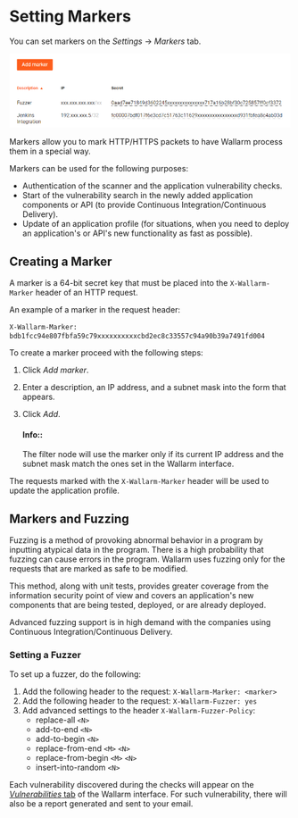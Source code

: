 [link-vulns]:               ../vulnerabilities/check-vuln.md

[img-markers-overview]:     ../../../../images/en/user-guides/cloud-ui/settings/markers.png

# Setting Markers

You can set markers on the *Settings* → *Markers* tab.

![Markers tab overview][img-markers-overview]

Markers allow you to mark HTTP/HTTPS packets to have Wallarm process them in a special way.

Markers can be used for the following purposes:
* Authentication of the scanner and the application vulnerability checks.
* Start of the vulnerability search in the newly added application components or API (to provide Continuous Integration/Continuous Delivery).
* Update of an application profile (for situations, when you need to deploy an application's or API's new functionality as fast as possible).

## Creating a Marker

A marker is a 64-bit secret key that must be placed into the `X-Wallarm-Marker` header of an HTTP request.

An example of a marker in the request header:

```
X-Wallarm-Marker: bdb1fcc94e807fbfa59c79xxxxxxxxxxcbd2ec8c33557c94a90b39a7491fd004
```
To create a marker proceed with the following steps:
1. Click *Add marker*.
2. Enter a description, an IP address, and a subnet mask into the form that appears.
3. Click *Add*.

    #### Info::
    The filter node will use the marker only if its current IP address and the subnet mask match the ones set in the Wallarm interface.

The requests marked with the `X-Wallarm-Marker` header will be used to update the application profile.

## Markers and Fuzzing

Fuzzing is a method of provoking abnormal behavior in a program by inputting atypical data in the program. There is a high probability that fuzzing can cause errors in the program. Wallarm uses fuzzing only for the requests that are marked as safe to be modified.

This method, along with unit tests, provides greater coverage from the information security point of view and covers an application's new components that are being tested, deployed, or are already deployed.

Advanced fuzzing support is in high demand with the companies using Continuous Integration/Continuous Delivery.

### Setting a Fuzzer
To set up a fuzzer, do the following:
1. Add the following header to the request: `X-Wallarm-Marker: <marker>`
2. Add the following header to the request: `X-Wallarm-Fuzzer: yes`
3. Add advanced settings to the header `X-Wallarm-Fuzzer-Policy`:
   * replace-all `<N>`
   * add-to-end `<N>`
   * add-to-begin `<N>`
   * replace-from-end `<M>` `<N>`
   * replace-from-begin `<M>` `<N>`
   * insert-into-random `<N>`

Each vulnerability discovered during the checks will appear on the [*Vulnerabilities* tab][link-vulns] of the Wallarm interface. For such vulnerability, there will also be a report generated and sent to your email.
